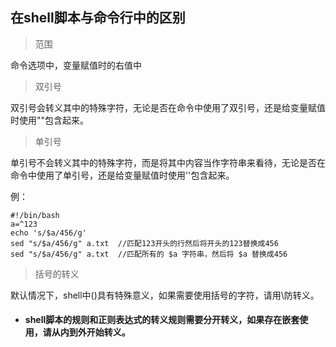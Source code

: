 ## 在shell脚本与命令行中的区别

> 范围

命令选项中，变量赋值时的右值中

> 双引号

双引号会转义其中的特殊字符，无论是否在命令中使用了双引号，还是给变量赋值时使用""包含起来。

> 单引号

单引号不会转义其中的特殊字符，而是将其中内容当作字符串来看待，无论是否在命令中使用了单引号，还是给变量赋值时使用''包含起来。

例：

    #!/bin/bash
    a=^123
    echo 's/$a/456/g'
    sed "s/$a/456/g" a.txt  //匹配123开头的行然后将开头的123替换成456
    sed "s/$a/456/g" a.txt  //匹配所有的 $a 字符串，然后将 $a 替换成456
    
> 括号的转义

默认情况下，shell中()具有特殊意义，如果需要使用括号的字符，请用\防转义。


* #### shell脚本的规则和正则表达式的转义规则需要分开转义，如果存在嵌套使用，请从内到外开始转义。